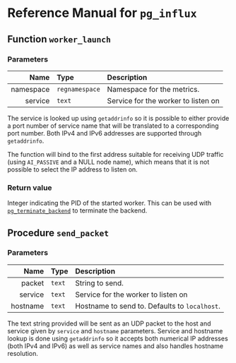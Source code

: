 # Reference Manual for `pg_influx`

## Function `worker_launch`

### Parameters

|      Name | Type           | Description                         |
|----------:|:---------------|:------------------------------------|
| namespace | `regnamespace` | Namespace for the metrics.          |
|   service | `text`         | Service for the worker to listen on |

The service is looked up using `getaddrinfo` so it is possible to
either provide a port number of service name that will be translated
to a corresponding port number. Both IPv4 and IPv6 addresses are
supported through `getaddrinfo`.

The function will bind to the first address suitable for receiving UDP
traffic (using `AI_PASSIVE` and a NULL node name), which means that it
is not possible to select the IP address to listen on.

### Return value

Integer indicating the PID of the started worker. This can be used
with [`pg_terminate_backend`][1] to terminate the backend.

[1]: https://www.postgresql.org/docs/current/functions-admin.html#FUNCTIONS-ADMIN-SIGNAL-TABLE

## Procedure `send_packet`

### Parameters

|     Name | Type   | Description                                   |
|---------:|:-------|:----------------------------------------------|
|   packet | `text` | String to send.                               |
|  service | `text` | Service for the worker to listen on           |
| hostname | `text` | Hostname to send to. Defaults to `localhost`. |

The text string provided will be sent as an UDP packet to the host and
service given by `service` and `hostname` parameters. Service and
hostname lookup is done using `getaddrinfo` so it accepts both
numerical IP addresses (both IPv4 and IPv6) as well as service names
and also handles hostname resolution.

